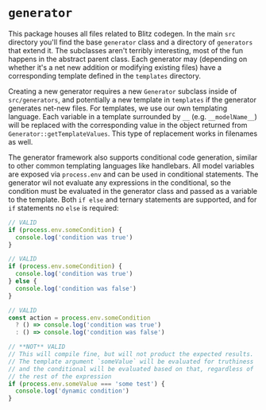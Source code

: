 # `generator`

This package houses all files related to Blitz codegen. In the main `src` directory you'll find the base `generator` class and a directory of `generators` that extend it. The subclasses aren't terribly interesting, most of the fun happens in the abstract parent class. Each generator may (depending on whether it's a net new addition or modifying existing files) have a corresponding template defined in the `templates` directory.

Creating a new generator requires a new `Generator` subclass inside of `src/generators`, and potentially a new template in `templates` if the generator generates net-new files. For templates, we use our own templating language. Each variable in a template surrounded by `__` (e.g. `__modelName__`) will be replaced with the corresponding value in the object returned from `Generator::getTemplateValues`. This type of replacement works in filenames as well.

The generator framework also supports conditional code generation, similar to other common templating languages like handlebars. All model variables are exposed via `process.env` and can be used in conditional statements. The generator wil not evaluate any expressions in the conditional, so the condition must be evaluated in the generator class and passed as a variable to the template. Both `if else` and ternary statements are supported, and for `if` statements no `else` is required:

```js
// VALID
if (process.env.someCondition) {
  console.log('condition was true')
}

// VALID
if (process.env.someCondition) {
  console.log('condition was true')
} else {
  console.log('condition was false')
}

// VALID
const action = process.env.someCondition
  ? () => console.log('condition was true')
  : () => console.log('condition was false')

// **NOT** VALID
// This will compile fine, but will not product the expected results.
// The template argument `someValue` will be evaluated for truthiness
// and the conditional will be evaluated based on that, regardless of
// the rest of the expression
if (process.env.someValue === 'some test') {
  console.log('dynamic condition')
}
```
